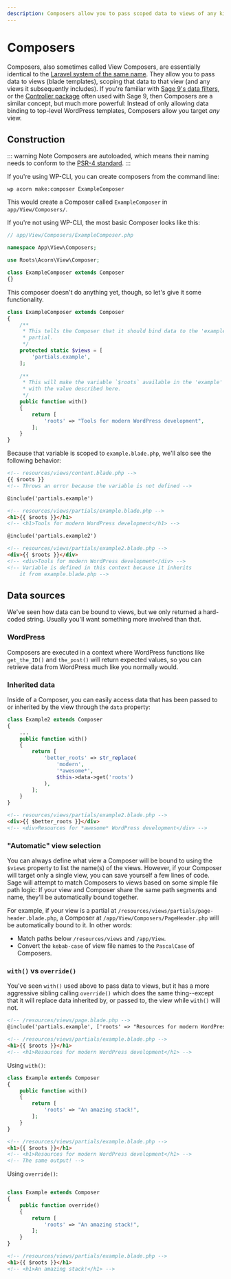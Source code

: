 ```yaml
---
description: Composers allow you to pass scoped data to views of any kind--templates, partials, etc.
---
```


# Composers

Composers, also sometimes called View Composers, are essentially identical to the [Laravel system of the same name](https://laravel.com/docs/7.x/views#view-composers).
They allow you to pass data to views (blade templates), scoping that data to that view (and any views it subsequently includes).
If you're familiar with [Sage 9's data filters](https://roots.io/sage/docs/blade-templates/#passing-data-to-templates), or the [Controller package](https://github.com/soberwp/controller) often used with Sage 9, then Composers are a similar concept, but much more powerful: 
Instead of only allowing data binding to top-level WordPress templates, Composers allow you target _any_ view.

## Construction

::: warning Note
Composers are autoloaded, which means their naming needs to conform to the [PSR-4 standard](https://www.php-fig.org/psr/psr-4/).
:::

If you're using WP-CLI, you can create composers from the command line:

```shell script
wp acorn make:composer ExampleComposer
```

This would create a Composer called `ExampleComposer` in `app/View/Composers/`.

If you're not using WP-CLI, the most basic Composer looks like this:

```php
// app/View/Composers/ExampleComposer.php

namespace App\View\Composers;

use Roots\Acorn\View\Composer;

class ExampleComposer extends Composer
{}
```

This composer doesn't do anything yet, though, so let's give it some functionality.

```php
class ExampleComposer extends Composer
{
    /**
     * This tells the Composer that it should bind data to the 'example'
     * partial.
     */
    protected static $views = [
        'partials.example',
    ];
    
    /**
     * This will make the variable `$roots` available in the 'example' partial
     * with the value described here.
     */
    public function with()
    {
        return [
            'roots' => "Tools for modern WordPress development",
        ];
    }
}
```

Because that variable is scoped to `example.blade.php`, we'll also see the following behavior:

```html
<!-- resources/views/content.blade.php -->
{{ $roots }}
<!-- Throws an error because the variable is not defined -->

@include('partials.example')
```

```html
<!-- resources/views/partials/example.blade.php -->
<h1>{{ $roots }}</h1>
<!-- <h1>Tools for modern WordPress development</h1> -->

@include('partials.example2')
```

```html
<!-- resources/views/partials/example2.blade.php -->
<div>{{ $roots }}</div>
<!-- <div>Tools for modern WordPress development</div> -->
<!-- Variable is defined in this context because it inherits 
    it from example.blade.php -->
```

## Data sources

We've seen how data can be bound to views, but we only returned a hard-coded string.
Usually you'll want something more involved than that.

### WordPress

Composers are executed in a context where WordPress functions like `get_the_ID()` and `the_post()` will return expected values, so you can retrieve data from WordPress much like you normally would. 

### Inherited data

Inside of a Composer, you can easily access data that has been passed to or inherited by the view through the `data` property:

```php
class Example2 extends Composer 
{
    ...
    public function with()
    {
        return [
            'better_roots' => str_replace(
                'modern', 
                '*awesome*', 
                $this->data->get('roots')
            ),
        ];
    }
}
```

```html
<!-- resources/views/partials/example2.blade.php -->
<div>{{ $better_roots }}</div>
<!-- <div>Resources for *awesome* WordPress development</div> -->
```

### "Automatic" view selection

You can always define what view a Composer will be bound to using the `$views` property to list the name(s) of the views.
However, if your Composer will target only a single view, you can save yourself a few lines of code.
Sage will attempt to match Composers to views based on some simple file path logic:
If your view and Composer share the same path segments and name, they'll be automatically bound together.

For example, if your view is a partial at `/resources/views/partials/page-header.blade.php`, a Composer at `/app/View/Composers/PageHeader.php` will be automatically bound to it.
In other words:
- Match paths below `/resources/views` and `/app/View`.
- Convert the `kebab-case` of view file names to the `PascalCase` of Composers.

### `with()` vs `override()`

You've seen `with()` used above to pass data to views, but it has a more aggressive sibling calling `override()` which does the same thing--except that it will replace data inherited by, or passed to, the view while `with()` will not.

```html
<!-- /resources/views/page.blade.php -->
@include('partials.example', ['roots' => "Resources for modern WordPress development"])

<!-- /resources/views/partials/example.blade.php -->
<h1>{{ $roots }}</h1>
<!-- <h1>Resources for modern WordPress development</h1> -->
```

Using `with()`:
```php
class Example extends Composer
{
    public function with()
    {
        return [
            'roots' => "An amazing stack!",
        ];
    }
}
```
```html
<!-- /resources/views/partials/example.blade.php -->
<h1>{{ $roots }}</h1>
<!-- <h1>Resources for modern WordPress development</h1> -->
<!-- The same output! -->
```

Using `override()`:
```php

class Example extends Composer
{
    public function override()
    {
        return [
            'roots' => "An amazing stack!",
        ];
    }
}
```
```html
<!-- /resources/views/partials/example.blade.php -->
<h1>{{ $roots }}</h1>
<!-- <h1>An amazing stack!</h1> -->
```
